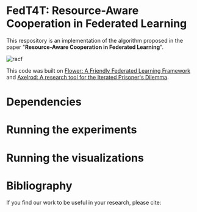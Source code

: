 # FedT4T: Resource-Aware Cooperation in Federated Learning

This respository is an implementation of the algorithm proposed in the paper "**Resource-Aware Cooperation in Federated Learning**".

![racf](/assets/racf.png)

This code was built on [Flower: A Friendly Federated Learning Framework](https://github.com/adap/flower) and [Axelrod: A research tool for the Iterated Prisoner's Dilemma](https://github.com/Axelrod-Python/Axelrod).


# Dependencies

# Running the experiments

# Running the visualizations

# Bibliography
If you find our work to be useful in your research, please cite:
```
```